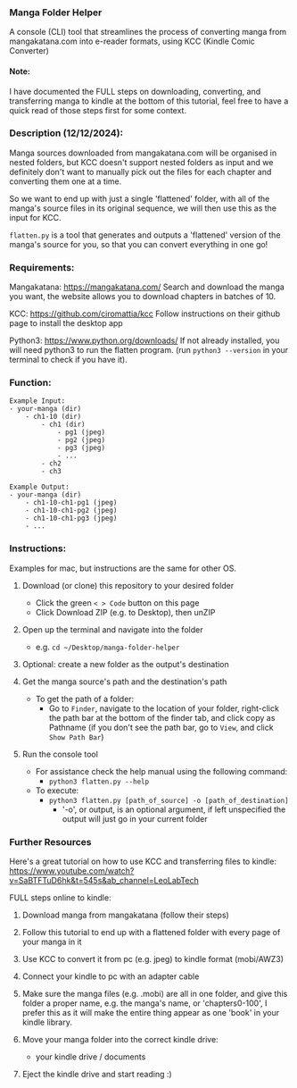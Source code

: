 ### Manga Folder Helper

A console (CLI) tool that streamlines the process of converting manga from mangakatana.com into 
e-reader formats, using KCC (Kindle Comic Converter)

#### Note:

I have documented the FULL steps on downloading, converting, and transferring manga to kindle at 
the bottom of this tutorial, feel free to have a quick read of those steps first for some context.

### Description (12/12/2024):

Manga sources downloaded from mangakatana.com will be organised in nested folders, 
but KCC doesn't support nested folders as input and we definitely don't want to manually 
pick out the files for each chapter and converting them one at a time.
 
So we want to end up with just a single 'flattened' folder, with all of the manga's source files 
in its original sequence, we will then use this as the input for KCC.

```flatten.py``` is a tool that generates and outputs a 'flattened' version of the manga's
source for you, so that you can convert everything in one go!


### Requirements:

Mangakatana: https://mangakatana.com/
Search and download the manga you want, the website allows you to download chapters in batches of 10.

KCC: https://github.com/ciromattia/kcc
Follow instructions on their github page to install the desktop app

Python3: https://www.python.org/downloads/
If not already installed, you will need python3 to run the flatten program.
(run ```python3 --version``` in your terminal to check if you have it).


### Function:

    Example Input:
    - your-manga (dir)
        - ch1-10 (dir) 
            - ch1 (dir)
                - pg1 (jpeg)
                - pg2 (jpeg)
                - pg3 (jpeg)
                - ...
            - ch2
            - ch3

    Example Output:
    - your-manga (dir)
        - ch1-10-ch1-pg1 (jpeg)
        - ch1-10-ch1-pg2 (jpeg)
        - ch1-10-ch1-pg3 (jpeg)
        - ...


### Instructions:
Examples for mac, but instructions are the same for other OS.

1. Download (or clone) this repository to your desired folder
    - Click the green ```< > Code``` button on this page
    - Click Download ZIP (e.g. to Desktop), then unZIP

2. Open up the terminal and navigate into the folder
    - e.g. ```cd ~/Desktop/manga-folder-helper```

3. Optional: create a new folder as the output's destination

4. Get the manga source's path and the destination's path
    - To get the path of a folder: 
        - Go to ```Finder```, navigate to the location of your folder, 
        right-click the path bar at the bottom of the finder tab, and click copy as Pathname 
        (if you don't see the path bar, go to ```View```, and click ```Show Path Bar```)

5. Run the console tool
    - For assistance check the help manual using the following command:
        - ```python3 flatten.py --help```
    - To execute:
        - ```python3 flatten.py [path_of_source] -o [path_of_destination]```
            - '-o', or output, is an optional argument, if left unspecified the output 
            will just go in your current folder

### Further Resources

Here's a great tutorial on how to use KCC and transferring files to kindle:
https://www.youtube.com/watch?v=SaBTFTuD6hk&t=545s&ab_channel=LeoLabTech

FULL steps online to kindle:

1. Download manga from mangakatana (follow their steps)
2. Follow this tutorial to end up with a flattened folder with every page of your manga in it
3. Use KCC to convert it from pc (e.g. jpeg) to kindle format (mobi/AWZ3)
4. Connect your kindle to pc with an adapter cable
5. Make sure the manga files (e.g. .mobi) are all in one folder, and give this folder a proper name, e.g. the manga's name, or 'chapters0-100', 
I prefer this as it will make the entire thing appear as one 'book' in your kindle library.

6. Move your manga folder into the correct kindle drive:
    -  your kindle drive / documents
7. Eject the kindle drive and start reading :)

